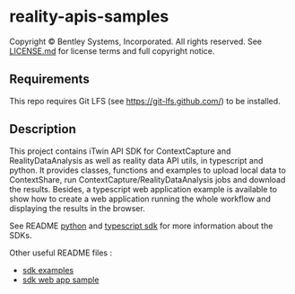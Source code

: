 # reality-apis-samples

Copyright © Bentley Systems, Incorporated. All rights reserved. See 
[LICENSE.md](./LICENSE.md) for license terms and full copyright notice.

## Requirements

This repo requires Git LFS (see https://git-lfs.github.com/) to be installed.

## Description

This project contains iTwin API SDK for ContextCapture and RealityDataAnalysis as well as reality data API utils, in typescript and python. It provides classes, functions and examples to upload local data to ContextShare, run ContextCapture/RealityDataAnalysis jobs and download the results.
Besides, a typescript web application example is available to show how to create a web application running the whole workflow and displaying the results in the browser.

See README [python](./python/README.md) and [typescript sdk](./typescript/sdk/README.md) for more information about the SDKs.

Other useful README files :
- [sdk examples](./typescript/examples/README.md)
- [sdk web app sample](./typescript/web-app/README.md)

